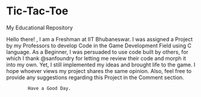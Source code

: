 # Tic-Tac-Toe

My Educational Repository

Hello there! ,
              I am a Freshman at  IIT Bhubaneswar. I was assigned a Project by my Professors to develop Code in the Game Development Field using C language. As a Beginner, I was persuaded to use code built by others, for which I thank @sanfoundry for letting me review their code and morph it into my own. Yet, I still implemented my ideas and brought life to the game. I hope whoever views my project shares the same opinion. Also, feel free to provide any suggestions regarding this Project in the Comment section.

            Have a Good Day. 
